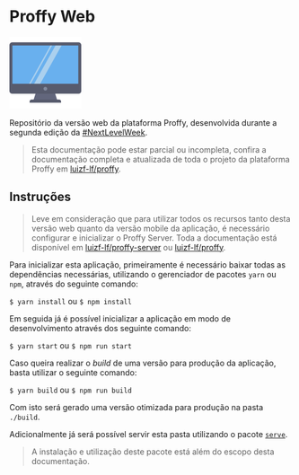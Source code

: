 # Proffy Web

<img src="./docs/resources/img/icons/desktop.svg" height="128px">

Repositório da versão web da plataforma Proffy, desenvolvida durante a segunda edição da [#NextLevelWeek](https://nextlevelweek.com/).

> Esta documentação pode estar parcial ou incompleta, confira a documentação completa e atualizada de toda o projeto da plataforma Proffy em [luizf-lf/proffy](https://github.com/luizf-lf/proffy).

## Instruções

> Leve em consideração que para utilizar todos os recursos tanto desta versão web quanto da versão mobile da aplicação, é necessário configurar e inicializar o Proffy Server. Toda a documentação está disponível em [luizf-lf/proffy-server](https://github.com/luizf-lf/proffy-server) ou [luizf-lf/proffy](https://github.com/luizf-lf/proffy).

Para inicializar esta aplicação, primeiramente é necessário baixar todas as dependências necessárias, utilizando o gerenciador de pacotes `yarn` ou `npm`, através do seguinte comando:

`$ yarn install` ou `$ npm install`

Em seguida já é possível inicializar a aplicação em modo de desenvolvimento através dos seguinte comando:

`$ yarn start` ou `$ npm run start`

Caso queira realizar o _build_ de uma versão para produção da aplicação, basta utilizar o seguinte comando:

`$ yarn build` ou `$ npm run build`

Com isto será gerado uma versão otimizada para produção na pasta `./build`.

Adicionalmente já será possível servir esta pasta utilizando o pacote [`serve`](https://www.npmjs.com/package/serve).

> A instalação e utilização deste pacote está além do escopo desta documentação.

